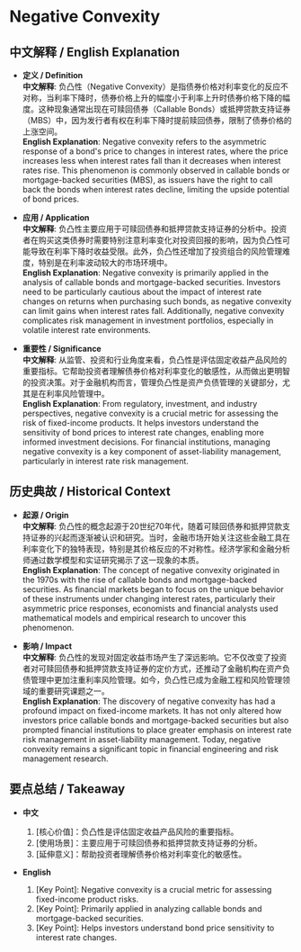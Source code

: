 # Negative Convexity

## 中文解释 / English Explanation

* **定义 / Definition**  
  **中文解释**: 负凸性（Negative Convexity）是指债券价格对利率变化的反应不对称，当利率下降时，债券价格上升的幅度小于利率上升时债券价格下降的幅度。这种现象通常出现在可赎回债券（Callable Bonds）或抵押贷款支持证券（MBS）中，因为发行者有权在利率下降时提前赎回债券，限制了债券价格的上涨空间。  
  **English Explanation**: Negative convexity refers to the asymmetric response of a bond's price to changes in interest rates, where the price increases less when interest rates fall than it decreases when interest rates rise. This phenomenon is commonly observed in callable bonds or mortgage-backed securities (MBS), as issuers have the right to call back the bonds when interest rates decline, limiting the upside potential of bond prices.

* **应用 / Application**  
  **中文解释**: 负凸性主要应用于可赎回债券和抵押贷款支持证券的分析中。投资者在购买这类债券时需要特别注意利率变化对投资回报的影响，因为负凸性可能导致在利率下降时收益受限。此外，负凸性还增加了投资组合的风险管理难度，特别是在利率波动较大的市场环境中。  
  **English Explanation**: Negative convexity is primarily applied in the analysis of callable bonds and mortgage-backed securities. Investors need to be particularly cautious about the impact of interest rate changes on returns when purchasing such bonds, as negative convexity can limit gains when interest rates fall. Additionally, negative convexity complicates risk management in investment portfolios, especially in volatile interest rate environments.

* **重要性 / Significance**  
  **中文解释**: 从监管、投资和行业角度来看，负凸性是评估固定收益产品风险的重要指标。它帮助投资者理解债券价格对利率变化的敏感性，从而做出更明智的投资决策。对于金融机构而言，管理负凸性是资产负债管理的关键部分，尤其是在利率风险管理中。  
  **English Explanation**: From regulatory, investment, and industry perspectives, negative convexity is a crucial metric for assessing the risk of fixed-income products. It helps investors understand the sensitivity of bond prices to interest rate changes, enabling more informed investment decisions. For financial institutions, managing negative convexity is a key component of asset-liability management, particularly in interest rate risk management.

## 历史典故 / Historical Context

* **起源 / Origin**  
  **中文解释**: 负凸性的概念起源于20世纪70年代，随着可赎回债券和抵押贷款支持证券的兴起而逐渐被认识和研究。当时，金融市场开始关注这些金融工具在利率变化下的独特表现，特别是其价格反应的不对称性。经济学家和金融分析师通过数学模型和实证研究揭示了这一现象的本质。  
  **English Explanation**: The concept of negative convexity originated in the 1970s with the rise of callable bonds and mortgage-backed securities. As financial markets began to focus on the unique behavior of these instruments under changing interest rates, particularly their asymmetric price responses, economists and financial analysts used mathematical models and empirical research to uncover this phenomenon.

* **影响 / Impact**  
  **中文解释**: 负凸性的发现对固定收益市场产生了深远影响。它不仅改变了投资者对可赎回债券和抵押贷款支持证券的定价方式，还推动了金融机构在资产负债管理中更加注重利率风险管理。如今，负凸性已成为金融工程和风险管理领域的重要研究课题之一。  
  **English Explanation**: The discovery of negative convexity has had a profound impact on fixed-income markets. It has not only altered how investors price callable bonds and mortgage-backed securities but also prompted financial institutions to place greater emphasis on interest rate risk management in asset-liability management. Today, negative convexity remains a significant topic in financial engineering and risk management research.

## 要点总结 / Takeaway

* **中文**  
  1. [核心价值]：负凸性是评估固定收益产品风险的重要指标。
  2. [使用场景]：主要应用于可赎回债券和抵押贷款支持证券的分析。
  3. [延伸意义]：帮助投资者理解债券价格对利率变化的敏感性。

* **English**  
  1. [Key Point]: Negative convexity is a crucial metric for assessing fixed-income product risks.
  2. [Key Point]: Primarily applied in analyzing callable bonds and mortgage-backed securities.
  3. [Key Point]: Helps investors understand bond price sensitivity to interest rate changes.